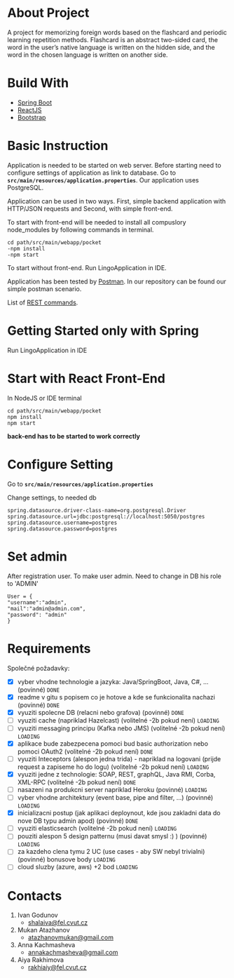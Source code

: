 # About Project
A project for memorizing foreign words based on the flashcard and periodic learning repetition methods. 
Flashcard is an abstract two-sided card, the word in the user’s native language is written on the hidden side,
and the word in the chosen language is written on another side.

# Build With
- [Spring Boot](https://spring.io/)
- [ReactJS](https://reactjs.org/)
- [Bootstrap](https://react-bootstrap.github.io/)

# Basic Instruction
Application is needed to be started on web server. Before starting need to configure settings
of application as link to database.
Go to 
**`src/main/resources/application.properties`**.
Our application uses PostgreSQL.

Application can be used in two ways.
First, simple backend application with HTTP/JSON requests and
Second, with simple front-end.

To start with front-end will be needed to install all compuslory node_modules
by following commands in terminal.

```
cd path/src/main/webapp/pocket
-npm install
-npm start
```

To start without front-end. Run LingoApplication in IDE.

Application has been tested by [Postman](https://www.postman.com/).
In our repository can be found our simple postman scenario.

List of [REST commands](https://docs.google.com/spreadsheets/d/1Ygypo5pBWKg3PPsv57oQaRn93tDpLtIgThrzHjo3Ic8/edit#gid=0).

# Getting Started only with Spring
Run LingoApplication in IDE

# Start with React Front-End
In NodeJS or IDE terminal

```
cd path/src/main/webapp/pocket
npm install
npm start 
```

**back-end has to be started to work correctly**

# Configure Setting
Go to 
**`src/main/resources/application.properties`**

Change settings, to needed db

``` 
spring.datasource.driver-class-name=org.postgresql.Driver
spring.datasource.url=jdbc:postgresql://localhost:5050/postgres
spring.datasource.username=postgres 
spring.datasource.password=postgres
```

# Set admin
After registration user. To make user admin. Need to change in DB his role to 'ADMIN'

``` 
User = {
"username":"admin",
"mail":"admin@admin.com",
"password": "admin"
}
```

# Requirements
Společné požadavky:
- [X] vyber vhodne technologie a jazyka: Java/SpringBoot, Java, C#, … (povinné) `DONE`
- [X] readme v gitu s popisem co je hotove a kde se funkcionalita nachazi (povinné) `DONE`
- [X] vyuziti spolecne DB (relacni nebo grafova) (povinné) `DONE`
- [ ] vyuziti cache (napriklad Hazelcast) (volitelné -2b pokud není) `LOADING`
- [ ] vyuziti messaging principu (Kafka nebo JMS) (volitelné -2b pokud není) `LOADING`
- [X] aplikace bude zabezpecena pomoci bud basic authorization nebo pomoci OAuth2 (volitelné -2b
pokud není) `DONE`
- [ ] vyuziti Inteceptors (alespon jedna trida) - napriklad na logovani (prijde request a zapiseme ho do
logu) (volitelné -2b pokud není) `LOADING`
- [X] vyuziti jedne z technologie: SOAP, REST, graphQL, Java RMI, Corba, XML-RPC (volitelné -2b
pokud není) `DONE`
- [ ] nasazeni na produkcni server napriklad Heroku (povinné) `LOADING`
- [ ] vyber vhodne architektury (event base, pipe and filter, …) (povinné) `LOADING`
- [X] inicializacni postup (jak aplikaci deploynout, kde jsou zakladni data do nove DB typu admin apod)
(povinné) `DONE`
- [ ] vyuziti elasticsearch (volitelné -2b pokud není) `LOADING`
- [ ] pouziti alespon 5 design patternu (musi davat smysl :) ) (povinné) `LOADING`
- [ ] za kazdeho clena tymu 2 UC (use cases - aby SW nebyl trivialni) (povinné)
bonusove body `LOADING`
- [ ] cloud sluzby (azure, aws) +2 bod `LOADING`

# Contacts
1. Ivan Godunov
    - shalaiva@fel.cvut.cz
2. Mukan Atazhanov
   - atazhanovmukan@gmail.com
3. Anna Kachmasheva
   - annakachmasheva@gmail.com
4. Aiya Rakhimova
   - rakhiaiy@fel.cvut.cz

